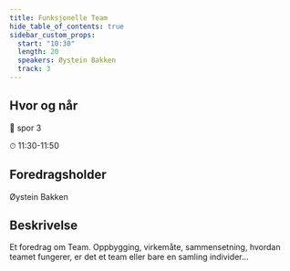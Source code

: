 ```yaml
---
title: Funksjonelle Team
hide_table_of_contents: true
sidebar_custom_props:
  start: "10:30"
  length: 20
  speakers: Øystein Bakken
  track: 3
---
```


## Hvor og når
📌  spor 3

⏱  11:30-11:50

## Foredragsholder
Øystein Bakken


## Beskrivelse
Et foredrag om Team. Oppbygging, virkemåte, sammensetning, hvordan teamet fungerer, er det et team eller bare en samling individer...
